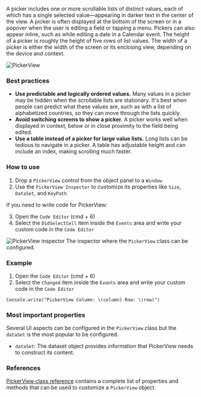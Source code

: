 A picker includes one or more scrollable lists of distinct values, each of which has a single selected value—appearing in darker text in the center of the view. A picker is often displayed at the bottom of the screen or in a popover when the user is editing a field or tapping a menu. Pickers can also appear inline, such as while editing a date in a Calendar event. The height of a picker is roughly the height of five rows of list values. The width of a picker is either the width of the screen or its enclosing view, depending on the device and context.

![PickerView](images/pickerview1.png)

### Best practices
* **Use predictable and logically ordered values.** Many values in a picker may be hidden when the scrollable lists are stationary. It's best when people can predict what these values are, such as with a list of alphabetized countries, so they can move through the lists quickly.
* **Avoid switching screens to show a picker.** A picker works well when displayed in context, below or in close proximity to the field being edited.
* **Use a table instead of a picker for large value lists.** Long lists can be tedious to navigate in a picker. A table has adjustable height and can include an index, making scrolling much faster.

### How to use
1. Drop a `PickerView` control from the object panel to a `Window`
2. Use the `PickerView Inspector` to customize its properties like `Size`, `DataSet`, and `KeyPath`

If you need to write code for PickerView:

3. Open the `Code Editor` (cmd + 6)
4. Select the `DidSelectCell` item inside the `Events` area and write your custom code in the `Code Editor`

![`PickerView` inspector](images/pickerview2.png)
The inspector where the `PickerView` class can be configured.

### Example
1. Open the `Code Editor` (cmd + 6)
2. Select the `Changed` item inside the `Events` area and write your custom code in the `Code Editor`
```
Console.write("PickerView Column: \(column) Row: \(row)")
```

### Most important properties
Several UI aspects can be configured in the `PickerView` class but the `dataSet` is the most popular to be configured.
- `dataSet`: The dataset object provides information that PickerView needs to construct its content.

### References
[PickerView class reference](../classes/PickerView.html) contains a complete list of properties and methods that can be used to customize a `PickerView` object.
